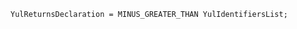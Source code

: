 <!-- This file is generated automatically by infrastructure scripts. Please don't edit by hand. -->

```{ .ebnf .slang-ebnf #YulReturnsDeclaration }
YulReturnsDeclaration = MINUS_GREATER_THAN YulIdentifiersList;
```
